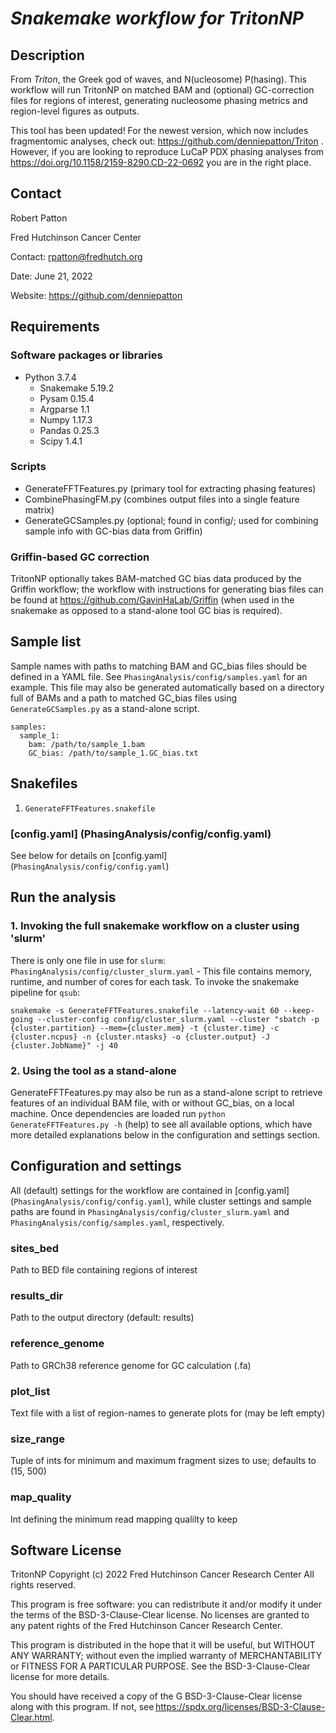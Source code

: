 # *Snakemake workflow for TritonNP*

## Description
From *Triton*, the Greek god of waves, and N(ucleosome) P(hasing). This workflow will run TritonNP on matched BAM and (optional) GC-correction files for regions of interest, generating nucleosome phasing metrics and region-level figures as outputs.

This tool has been updated! For the newest version, which now includes fragmentomic analyses, check out: https://github.com/denniepatton/Triton . However, if you are looking to reproduce LuCaP PDX phasing analyses from https://doi.org/10.1158/2159-8290.CD-22-0692 you are in the right place.

## Contact
Robert Patton

Fred Hutchinson Cancer Center

Contact: <rpatton@fredhutch.org>

Date: June 21, 2022

Website: https://github.com/denniepatton

## Requirements
### Software packages or libraries
  - Python 3.7.4
    - Snakemake 5.19.2
    - Pysam 0.15.4
    - Argparse 1.1
    - Numpy 1.17.3
    - Pandas 0.25.3
    - Scipy 1.4.1

### Scripts
  - GenerateFFTFeatures.py (primary tool for extracting phasing features)
  - CombinePhasingFM.py (combines output files into a single feature matrix)
  - GenerateGCSamples.py (optional; found in config/; used for combining sample info with GC-bias data from Griffin)

### Griffin-based GC correction
TritonNP optionally takes BAM-matched GC bias data produced by the Griffin workflow; the workflow with instructions for generating bias files can be
found at https://github.com/GavinHaLab/Griffin (when used in the snakemake as opposed to a stand-alone tool GC bias is required).

## Sample list
Sample names with paths to matching BAM and GC_bias files should be defined in a YAML file. See `PhasingAnalysis/config/samples.yaml` for an example.
This file may also be generated automatically based on a directory full of BAMs and a path to matched GC_bias files using `GenerateGCSamples.py` as a
stand-alone script.
```
samples:
  sample_1:
    bam: /path/to/sample_1.bam
    GC_bias: /path/to/sample_1.GC_bias.txt
```

## Snakefiles
1. `GenerateFFTFeatures.snakefile`

### [config.yaml] (PhasingAnalysis/config/config.yaml)
See below for details on [config.yaml] (`PhasingAnalysis/config/config.yaml`)

## Run the analysis
### 1. Invoking the full snakemake workflow on a cluster using 'slurm'
There is only one file in use for `slurm`:
  `PhasingAnalysis/config/cluster_slurm.yaml` - This file contains memory, runtime, and number of cores for each task.
To invoke the snakemake pipeline for `qsub`:
```
snakemake -s GenerateFFTFeatures.snakefile --latency-wait 60 --keep-going --cluster-config config/cluster_slurm.yaml --cluster "sbatch -p {cluster.partition} --mem={cluster.mem} -t {cluster.time} -c {cluster.ncpus} -n {cluster.ntasks} -o {cluster.output} -J {cluster.JobName}" -j 40
```

### 2. Using the tool as a stand-alone
GenerateFFTFeatures.py may also be run as a stand-alone script to retrieve features of an individual BAM file, with or without GC_bias, on a local
machine. Once dependencies are loaded run `python GenerateFFTFeatures.py -h` (help) to see all available options, which have more detailed explanations
below in the configuration and settings section.

## Configuration and settings
All (default) settings for the workflow are contained in [config.yaml] (`PhasingAnalysis/config/config.yaml`), while cluster settings and sample
paths are found in `PhasingAnalysis/config/cluster_slurm.yaml` and `PhasingAnalysis/config/samples.yaml`, respectively.

### sites_bed
Path to BED file containing regions of interest

### results_dir
Path to the output directory (default: results)

### reference_genome
Path to GRCh38 reference genome for GC calculation (.fa)

### plot_list
Text file with a list of region-names to generate plots for (may be left empty)

### size_range
Tuple of ints for minimum and maximum fragment sizes to use; defaults to (15, 500)

### map_quality
Int defining the minimum read mapping qualilty to keep

## Software License
TritonNP Copyright (c) 2022 Fred Hutchinson Cancer Research Center
All rights reserved.

This program is free software: you can redistribute it and/or modify it under the terms of the BSD-3-Clause-Clear license. No licenses are granted to any
patent rights of the Fred Hutchinson Cancer Research Center.  

This program is distributed in the hope that it will be useful, but WITHOUT ANY WARRANTY; without even the implied warranty of MERCHANTABILITY or FITNESS
FOR A PARTICULAR PURPOSE. See the BSD-3-Clause-Clear license for more details.  

You should have received a copy of the G BSD-3-Clause-Clear license along with this program.
If not, see https://spdx.org/licenses/BSD-3-Clause-Clear.html. 
